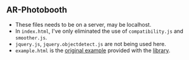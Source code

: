 ## AR-Photobooth

- These files needs to be on a server, may be localhost.
- In `index.html`, I've only eliminated the use of `compatibility.js` and `smoother.js`.
- `jquery.js`, `jquery.objectdetect.js` are not being used here.
- `example.html` is the [original example](https://github.com/mtschirs/js-objectdetect/blob/master/examples/example_sunglasses.htm) provided with the [library](https://github.com/mtschirs/js-objectdetect).